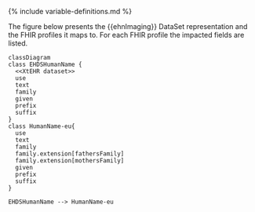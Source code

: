 {% include variable-definitions.md %}

The figure below presents the {{ehnImaging}} DataSet representation and the FHIR profiles it maps to. For each FHIR profile the impacted fields are listed.

```mermaid
classDiagram
class EHDSHumanName {
  <<XtEHR dataset>>
  use
  text
  family
  given
  prefix
  suffix
}
class HumanName-eu{
  use
  text
  family
  family.extension[fathersFamily]
  family.extension[mothersFamily]
  given
  prefix
  suffix
}

EHDSHumanName --> HumanName-eu
```

